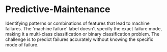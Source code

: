 # Predictive-Maintenance
Identifying patterns or combinations of features that lead to machine failures. The 'machine failure' label doesn't specify the exact failure mode, making it a multi-class classification or binary classification problem. The challenge is to predict failures accurately without knowing the specific mode of failure.
